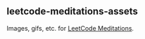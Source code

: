 ## leetcode-meditations-assets 

Images, gifs, etc. for [LeetCode Meditations](https://rivea0.github.io/leetcode-meditations).
